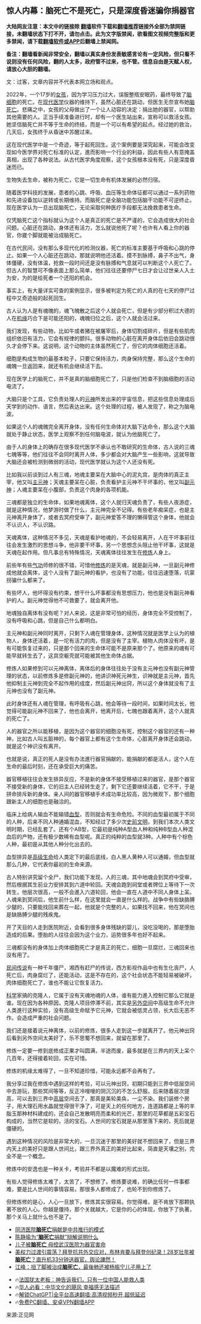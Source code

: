  <!-- 面包屑导航 --> <h2>惊人内幕：脑死亡不是死亡，只是深度昏迷骗你捐器官</h2> <p class="notice"><b>大陆网友注意：本文中的链接除 <a href="https://github.com/bannedbook/fanqiang" >翻墙</a>软件下载和<a href="https://github.com/killgcd/justmysocks/blob/master/README.md">翻墙推荐</a>链接外全部为禁网链接，未翻墙状态下打不开，请勿点击。此为文字版禁闻，欲看图文视频完整版和更多禁闻，请下载<a href="https://github.com/bannedbook/fanqiang">翻墙软件或APP</a>后翻墙上禁闻网。</p><p>备注：翻墙看新闻非常安全，翻墙以真实身份发表敏感言论有一定风险，但只看不说则没有任何风险，翻的人太多，政府管不过来，也不管。信息自由是天赋人权，请放心大胆的翻墙。</b></p>  <div class="entry"> <p></p> <p>文：过客，文章内容并不代表本网立场和观点。</p> <p>2022年，一个17岁的<a href="https://www.bannedbook.org/bnews/tag/%e5%a5%b3%e5%ad%a9/" class="st_tag internal_tag" rel="tag" title="标签 女孩 下的日志">女孩</a>，因为学习压力过大，误服整瓶安眠药，最终导致了<a href="https://www.bannedbook.org/bnews/tag/%E8%84%91%E7%BB%86%E8%83%9E/" class="st_tag internal_tag" rel="tag" title="标签 脑细胞 下的日志">脑细胞</a>的死亡。在<a href="https://www.bannedbook.org/bnews/tag/%E7%8E%B0%E4%BB%A3%E5%8C%BB%E5%AD%A6/" class="st_tag internal_tag" rel="tag" title="标签 现代医学 下的日志">现代医学</a>仪器的维持下，虽然心脏还在跳动，但医生无奈宣布她<a href="https://www.bannedbook.org/bnews/tag/%E8%84%91%E6%AD%BB%E4%BA%A1/" class="st_tag internal_tag" rel="tag" title="标签 脑死亡 下的日志">脑死亡</a>。悲痛之中，女孩的父母做出了一个让人动容的决定：捐出她的器官，以帮助其他需要的人。正当手续准备进行时，却有一个医生站出来，宣称可以救活女孩。她坚信脑死亡并不等于生命的终结，而是一个可以有希望的起点。经过她的救治，几天后，女孩终于从昏迷中苏醒过来。</p> <p>这在现代医学中是一个奇迹，等于起死回生。这个案例要是深究起来，可能会改变现如今医学界对死亡标准的认定，進而影响一个行业的利益，因此有些人有意掩盖真相，出现了各种说法。从古代医学角度观察，这个女孩根本没有死，只是深度昏迷而已。</p> <p>生物失去生命，被称为死亡，它是一切生命有机体发展的必然归宿。</p> <p>随着医学科技的发展，患者的心跳、呼吸、血压等生命体征都可以通过一系列药物和先进设备加以逆转或长期维持。而脑死亡是全脑功能包括脑干功能不可逆终止。现在医学认为一旦出现脑死亡，无论采取何种医疗手段都无法挽救患者生命。</p> <p>仅凭脑死亡这个指标就认为这个人是真正的死亡是不严谨的，它会造成很大的社会问题。心脏还在跳动，身体还有活力，怎么就说他死了呢？也许有人看上你的器官，你崴个脚就能被治成脑死亡。</p> <p>在古代民间，没有那么多现代化的检测仪器，死亡的标准主要基于呼吸和心跳的停止。如果一个人心脏还在跳动，那就说明他还活着。摸不到脉搏，鼻子不出气，身体僵硬，没有体温，抢救一段时间还是没有脉搏和气息就可以判断这个人死亡了。但古人的智慧可不像表面上那么简单，他们往往还要停尸七日才会让过世亲人入土为安，为的是给死者一个还阳的机会。</p> <p>事实上，有大量详实可查的案例显示，很多被判定为死亡的人真的在七天的停尸过程中又奇迹般的起死回生。</p> <p>古人认为人是有魂魄的，魂飞魄散之后这个人就会死亡，但是有少部分积过大德的人在<span class='wp_keywordlink'><a href="https://www.bannedbook.org/forum11/topic248.html" title="禁片：情为何物？生死相许？自由电影《机缘》下载、在线观看" target="_blank">机缘</a></span>巧合下是可能还阳的，魂魄归位之后，这个人就会活过来。</p> <p>我们发现，有些动物，比如牛或者猪在被屠宰后，身体切割成碎片，但是有些肌肉组织依旧有活力，它会有规律的颤抖。很多动物的心脏在离开身体后依旧会跳动很久才会停下来。这说明，这个动物的主体虽然死亡了，但它的肉体细胞还活着。</p>  <p>细胞是构成生物的最基本粒子，只要它保持活力，肉身保持完整，那么这个生命的魂魄一旦返回来，就还有机会继续活下去。</p> <p>现在医学上的脑死亡，并不是真的脑细胞死亡了，只是他们检查不到脑细胞的活动电流了。</p> <p>大脑只是个工具，它负责处理人的<a href="https://www.bannedbook.org/bnews/tag/%E5%85%83%E7%A5%9E/" class="st_tag internal_tag" rel="tag" title="标签 元神 下的日志">元神</a>所发出来的宇宙信息，把这些信息处理成后天学到的动作、语言，然后表达出来。这个处理的过程，被人发现了，称之为脑电波。</p> <p>如果这个人的魂魄完全离开身体，没有任何生命体对大脑下达命令，那么这个大脑就处于静止状态，医学上观察不到任何脑电波，就认为他脑死亡了。</p> <p>由于人的身体上的确存在很多现代医学不承认也不敢研究的生命体，古人说的三魂七魄等等，他们往往不会同时离开人体，多少都会对大脑产生一些影响，这就导致大脑还会被检测到微弱的活动，现代医学就认为这个人还没有死。</p> <p>比如我以前谈到过人有三魂，地魂主要呆在大脑中心的泥丸宫，是肉体的真正主宰，他又叫<a href="https://www.bannedbook.org/bnews/tag/%e4%b8%bb%e5%85%83%e7%a5%9e/" class="st_tag internal_tag" rel="tag" title="标签 主元神 下的日志">主元神</a>；天魂主要呆在心脏，负责看护主元神不干坏事的，他又叫<a href="https://www.bannedbook.org/bnews/tag/%e5%89%af%e5%85%83%e7%a5%9e/" class="st_tag internal_tag" rel="tag" title="标签 副元神 下的日志">副元神</a>；人魂主要呆在小腹部，负责这个肉身的各项机能。</p> <p>三魂都是独立的生命体，如果地魂离体，这个人就归天魂负责了，有些人夜游症，就是这种情况，他梦游时做了什么，主元神完全不记得。有些老年痴呆症，也是主元神离开身体了，或者去冥府受审了，副元神爱答不理的懒得管这个身体，他就会不认识人，不认识路。</p> <p>天魂离体，这种情况不多见，天魂是看护地魂的，不会轻易离开，人在干坏事前往往会发生激烈的思想斗争，他非要干坏事，另一个思想念头阻止他干坏事，这就是天魂在起作用。但凡事总有特殊情况，天魂离体往往发生在<span class='wp_keywordlink'><a href="https://www.qi-gong.me/" title="气功修炼网" target="_blank">修炼</a></span>人身上。</p> <p>前些年有些<span class='wp_keywordlink'><a href="https://www.qi-gong.me/" title="气功修炼网" target="_blank">气功</a></span>师修的很不错，可惜他<a href="https://www.bannedbook.org/bnews/tag/%e4%bf%ae%e7%82%bc/" class="st_tag internal_tag" rel="tag" title="标签 修炼 下的日志">修炼</a>的是天魂，就是副元神，一旦副元神修成他就会离体，这个人没有了副元神的看护，也没有了功能，往往迅速堕落，坑蒙拐骗什么都来了。</p> <p>有些坏人，他坏得没有约束，想干什么坏事都没有思想压力，他也是没有副元神看护的人。副元神觉得他不可救要了，就会离开他。</p> <p>地魂独自离体有没有呢？对人来说，这是非常可怕的经历，身体完全不受控制了，没有呼吸和心跳，但是自己什么都明白。</p>  <p>主元神和副元神同时离开，只剩下人魂在管理身体，这种情况就是医学上认为的植物人，身体还活着，是一坨有活力的肉，但是没有了主宰。植物人肉体没有坏，是有可能恢复过来的，只是那个回来的生命体可能不是原来那个了。他原来的魂有可能早就转生去了，这具空躯壳就可能被其他生命体占据。</p> <p>修炼人如果修到可以元神离体，离体后的身体往往处于没有主元神也没有副元神管理的状态，以前修炼多是修副元神的，他讲识神死元神生，识神就是主元神，首先他抑制主元神到完全不起作用的成度，然后副元神出窍，所以这个身体就没有了主元神也没有了副元神。</p> <p>此时身体还有人魂在管理，有呼吸有心跳，他会等待一段时间，如果时间太长，他觉得可能副元神不回来了，他也会离开，他离开后，七魄也跟着离开，这个人就真的死亡了。</p> <p>人的器官之所以能移植，是因为这个器官的细胞没有死，控制这个器官的还有一种神，比如古人叫五脏神的，每个器官上都有这个生命体，心脏离开身体还会跳动，就是这个神识没有离开。</p> <p>也就是说，真正的死人是没有办法進行器官捐献的，能捐献的都是活人，这个人在生命的最后时刻，还在承受巨大的痛苦。</p> <p>器官移植往往会发生排异反应，不是新的身体不接受移植过来的器官，是那个器官不接受新的身体，它的旧主人已经转生走了，剩下它还要继续活着，它不干，于是拼命排斥新的身体。亲人间的器官移植手术成功率比较高，因为微观下，那个细胞跟新主人的细胞也是融洽的。</p> <p>临床上给病人输血不能输错<a href="https://www.bannedbook.org/bnews/tag/%e8%a1%80%e5%9e%8b/" class="st_tag internal_tag" rel="tag" title="标签 血型 下的日志">血型</a>，否则就会有生命危险。不同的血型最初属于不同的人种，后来不同人种通婚混血，不知经过了多少次<span class='wp_keywordlink'><a href="https://www.bannedbook.org/forum3/topic59.html" title="《揭开史前文明的面纱》(第二版)" target="_blank">史前文明</a></span>，到我们本次人类文明时期，已经乱套了。还有个AB型，它最初是纯种A型血人种和纯种B型血人种混血后的产物，还有极少数稀有血型呢。真正的纯粹的血型就3种。人种中有个棕色人种，最初是从其他人种分化出去的。</p> <p>血型排异是<a href="https://www.bannedbook.org/bnews/tag/%E9%AB%98%E7%BA%A7%E7%94%9F%E5%91%BD/" class="st_tag internal_tag" rel="tag" title="标签 高级生命 下的日志">高级生命</a>给人类定下的最后底线，白人黑人黄种人可以通婚，但血型就那么几种，它代表你最初的生命来源。</p> <p>古人特别讲究留个全尸，我们功能下发现，人的三魂，其中地魂会到冥府中受审，然后根据其生前业力安排其到六道中轮回。天魂会跑到祠堂或者牌位上等待下一次转生，他层次很高，一般不会進入六道轮回，他会一直在人道中不同人身体上呆。人魂来到冥间后，他生前什么样，在这里就会一直是什么样的。战争中有些缺胳膊少腿的，只要能找回来葬在一起，他就是个完整的人，如果找不回来，他在冥间也是缺胳膊少腿的残疾鬼。</p> <p>开了天目的人走到医院附近，会看到很多身体残缺的婴儿，没吃没喝的，那是堕胎造成的后果。堕胎的人往往会因为这个业力，运势很多年也好不起来。</p> <p>三魂都没有的身体加上肉体细胞死亡才是真正的死亡，细胞一旦腐烂，三魂回来也没有用了。</p>  <p><span class='wp_keywordlink'><a href="https://www.bannedbook.org/forum2/topic1601.html" title="正见网《民间传说》" target="_blank">民间传说</a></span>有一种千年僵尸，湘西有赶尸的传说，西方影视作品中也有生化丧尸，人死亡后，肉身腐烂了，还能活动，这是不存在的，这个社会状态不能轻易被破坏，肉体细胞死亡了，谁也不能让它恢复活力。</p> <p><span class='wp_keywordlink'><a href="https://www.bannedbook.org/forum11/topic309.html" title="禁片：“科学”的棍子" target="_blank">科学</a></span>家搞的克隆人，它属于没有天魂地魂的人体，谁有能力進入控制它那么它就是谁。现在因为各种原因，克隆人项目停滞不前，其实是<span class='wp_keywordlink'><a href="https://www.bannedbook.org/forum3/topic61.html" title="电子书：人间神话《另外空间》" target="_blank">另外空间</a></span>中高级生命不允许人类進行这种实验，没有高级生命赋予它元神，它就会被低灵占领，长大后无恶不作。会造成严重的社会问题。</p> <p>我们还是接着说元神离体，以前的修炼，很多人走到这一步就离开了。他元神出窍后看到另外空间太美好了，乐不思蜀不想回来，就留在那里了。</p> <p>修炼一定要一修到底修成正果才叫圆满，半途而废，最多就是在三界内的天上呆个几百年，还得接着轮回，实在可惜。</p> <p>修炼的机缘太难得了，一旦不知道珍惜，可能永远都不会再有了。</p> <p>我分享过我在修炼中遇到这样的考验，可以元神出窍，初期只能到三界中低层空间中去游玩，那些冥间等等，反正冷嗖嗖的阴沉沉的不怎么舒服。后来随着层次提高，可以去到三界中<span class='wp_keywordlink_affiliate'><a href="https://www.bannedbook.org/bnews/ccpdope/" title="中共高层内幕" target="_blank">高层</a></span>空间去了，那真是美轮美奂，一尘不染。我们装修个房子，用大理石用水晶就觉得很干净了，可是天上的任何地方，连道路都是上等的羊脂玉那种材料建成的，还会自己发散明亮而柔和的光芒，那里的花草都是五彩宝石构成的，当然它是软的，活的宝石。人世间的宝石就是从那里落下来的，死后就是僵硬的。</p> <p>遇到这种情况的风险是非常大的，一旦沉迷于那里的美好就不想回来了，但是三界内天上的美好只是跟人世间比，跟三界外真正的美好比起来，简直是天壤之别，完全不是一个概念。</p> <p>修炼中的安逸也是一种关卡，考验并不都是以魔难的形式出现。</p> <p>有些人觉得修炼太难了，太苦了，不想修了。修炼要说难，的确比任何一件事都难，要是比人世间的事情容易，那很多人都修成了，也轮不到你修炼了。</p> <p>但修炼修的是心，人心一旦放下，修炼其实很容易。你觉得难，是不肯放下那颗执著不放的人心。你越是僵持，那个关就越大，它是你的心的体现，你放下了执著，那个关马上就什么也不是了。</p> <!--<div id="taboola-mid-1"></div>--><ul class='op-related-articles' title='相关阅读'> <li><a href='https://www.bannedbook.org/bnews/ssgc/20240802/2069949.html' target='_blank'>同济医院<b>脑死亡</b>捐献是中共推行的模式</a></li> <li><a href='https://www.bannedbook.org/bnews/ssgc/20240727/2067556.html' target='_blank'>陈静瑜为“<b>脑死亡</b>捐献”辩解说明什么</a></li> <li><a href='https://www.bannedbook.org/bnews/bannedvideo/20240727/2067370.html' target='_blank'>儿子被<b>脑死亡</b> 母控武汉医院为器官害命</a></li> <li><a href='https://www.bannedbook.org/bnews/sohnews/20240725/2066465.html' target='_blank'>美权力过渡引震荡？拜登抗共外交应对，布林肯要与拜登创纪录！28岁壮年被<b>脑死亡</b>？直升机33分钟送器官，舆论譁然！</a></li> <li><a href='https://www.bannedbook.org/bnews/cbnews/20240725/2066402.html' target='_blank'>江峰：扭了脚被治成<b>脑死亡</b>，最後肺还被杨振宁儿子用上了</a></li> </ul> <ul class="texttj"> <li>🔥<a href="https://www.bannedbook.org/bnews/ssgc/20230219/1850782.html" target="_blank">法国犹太老板：神告诉我们，只有一位中国人能救人类</a></li> <li>🔥<a href="https://www.bannedbook.org/bnews/comments/20220220/1694796.html" target="_blank">华人必看：中华文化的飓风 幸福感无法描述</a></li> <li>🔥<a href="https://github.com/bannedbook/fanqiang/wiki/V2ray%E6%9C%BA%E5%9C%BA" target="_blank">解锁ChatGPT|全平台高速翻墙:高清视频秒开,超低延迟</a></li> <li>🔥<a href="https://github.com/bannedbook/fanqiang/wiki/%E7%A6%81%E9%97%BB%E7%BD%91%E5%AE%89%E5%8D%93%E7%BF%BB%E5%A2%99%E6%96%B0%E9%97%BBAPP" target="_blank">免费PC翻墙、安卓VPN翻墙APP</a></li> </ul><p>来源:正见网</p> <a name='sharetosocial'></a> <div style="margin-bottom:5px;padding-bottom:5px;clear:both"> <div id="archive-pix-1" class="banner-ads"> <!-- AuctionX Display platform tag START --> <div id="27602x728x90x621x_ADSLOT1" clicktrack="%%CLICK_URL_ESC%%"></div>  <!-- AuctionX Display platform tag END --> </div> <div id="archive-pix-2" class="banner-ads"> <!-- AuctionX Display platform tag START --> <div id="27556x300x250x621x_ADSLOT1" clicktrack="%%CLICK_URL_ESC%%" style="margin:0 auto;text-align:center"></div>  <!-- AuctionX Display platform tag END --> </div> </div>  <div id="archive-pix-1" class="banner-ads"> <!-- AuctionX Display platform tag START --> <div id="27603x728x90x621x_ADSLOT1" clicktrack="%%CLICK_URL_ESC%%"></div>  <!-- AuctionX Display platform tag END --> </div> </div><!--END ENTRY--> 